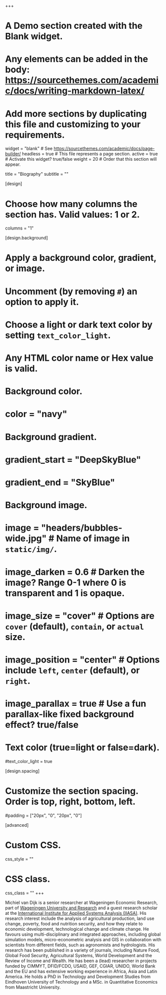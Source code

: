 +++
# A Demo section created with the Blank widget.
# Any elements can be added in the body: https://sourcethemes.com/academic/docs/writing-markdown-latex/
# Add more sections by duplicating this file and customizing to your requirements.

widget = "blank"  # See https://sourcethemes.com/academic/docs/page-builder/
headless = true  # This file represents a page section.
active = true  # Activate this widget? true/false
weight = 20  # Order that this section will appear.

title = "Biography"
subtitle = ""

[design]
  # Choose how many columns the section has. Valid values: 1 or 2.
  columns = "1"

[design.background]
  # Apply a background color, gradient, or image.
  #   Uncomment (by removing `#`) an option to apply it.
  #   Choose a light or dark text color by setting `text_color_light`.
  #   Any HTML color name or Hex value is valid.

  # Background color.
  # color = "navy"
  
  # Background gradient.
  # gradient_start = "DeepSkyBlue"
  # gradient_end = "SkyBlue"
  
  # Background image.
  # image = "headers/bubbles-wide.jpg"  # Name of image in `static/img/`.
  # image_darken = 0.6  # Darken the image? Range 0-1 where 0 is transparent and 1 is opaque.
  # image_size = "cover"  #  Options are `cover` (default), `contain`, or `actual` size.
  # image_position = "center"  # Options include `left`, `center` (default), or `right`.
  # image_parallax = true  # Use a fun parallax-like fixed background effect? true/false

  # Text color (true=light or false=dark).
  #text_color_light = true

[design.spacing]
  # Customize the section spacing. Order is top, right, bottom, left.
  #padding = ["20px", "0", "20px", "0"]

[advanced]
 # Custom CSS. 
 css_style = ""
 
 # CSS class.
 css_class = ""
+++

Michiel van Dijk is a senior researcher at Wageningen Economic Research, part of [Wageningen University and Research](www.wur.nl) and a guest research scholar at the [International Institute for Applied Systems Analysis (IIASA)](https://iiasa.ac.at/). His research interest include the analysis of agricultural production, land use change, poverty, food and nutrition security, and how they relate to economic development, technological change and climate change. He favours using multi-disciplinary and integrated approaches, including global simulation models, micro-econometric analysis and GIS in collaboration with scientists from different fields, such as agronomists and hydrologists. His research has been published in a variety of journals, including Nature Food, Global Food Security, Agricultural Systems, World Development and the Review of Income and Wealth. He has been a (lead) researcher in projects funded by CIMMYT, DFID/FCDO, USAID, GEF, CGIAR, UNIDO, World Bank and the EU and has extensive working experience in Africa, Asia and Latin America. He holds a PhD in Technology and Development Studies from Eindhoven University of Technology and a MSc. in Quantitative Economics from Maastricht University.

